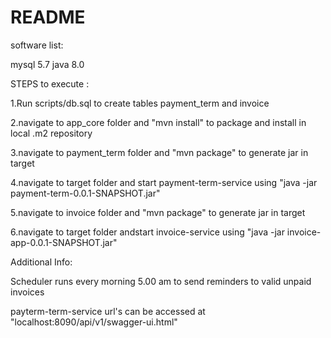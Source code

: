 # README #

software list:

mysql 5.7
java 8.0


STEPS to execute :

1.Run scripts/db.sql  to create tables payment_term and invoice

2.navigate to app_core folder and "mvn install" to package and install in local .m2 repository

3.navigate to payment_term folder and "mvn package" to generate jar in target

4.navigate to target folder and start payment-term-service using "java -jar payment-term-0.0.1-SNAPSHOT.jar"

5.navigate to invoice folder and "mvn package" to generate jar in target

6.navigate to target folder andstart invoice-service using "java -jar invoice-app-0.0.1-SNAPSHOT.jar"


Additional Info:

Scheduler runs every morning 5.00 am to send reminders to valid unpaid invoices

payterm-term-service url's can be accessed at "localhost:8090/api/v1/swagger-ui.html"